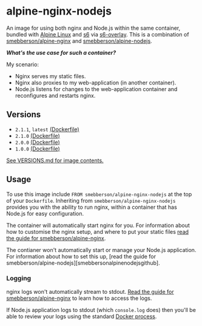 alpine-nginx-nodejs
===================

An image for using both nginx and Node.js within the same container, bundled with [Alpine Linux][alpinelinux] and [s6][s6] via [s6-overlay][s6overlay]. This is a combination of [smebberson/alpine-nginx][smebbersonalpinenginx] and [smebberson/alpine-nodejs][smebbersonalpinenodejs].

_**What's the use case for such a container?**_

My scenario:

- Nginx serves my static files.
- Nginx also proxies to my web-application (in another container).
- Node.js listens for changes to the web-application container and reconfigures and restarts nginx.

Versions
--------

- `2.1.1`, `latest` [(Dockerfile)](https://github.com/smebberson/docker-alpine/blob/master/alpine-nginx-nodejs/Dockerfile)
- `2.1.0` [(Dockerfile)](https://github.com/smebberson/docker-alpine/blob/bbdb320fed4c6453d1ea0065c9f0089d6a91c47f/alpine-nginx-nodejs/Dockerfile)
- `2.0.0` [(Dockerfile)](https://github.com/smebberson/docker-alpine/blob/40f6de779f5d2ea0ea3f5f36a8942aa49f238304/alpine-nginx-nodejs/Dockerfile)
- `1.0.0` [(Dockerfile)](https://github.com/smebberson/docker-alpine/blob/8df61b908df740450527265d48af98bbfd296245/alpine-nginx-nodejs/Dockerfile)

[See VERSIONS.md for image contents.](https://github.com/smebberson/docker-alpine/blob/master/alpine-nginx-nodejs/VERSIONS.md)


Usage
-----

To use this image include `FROM smebberson/alpine-nginx-nodejs` at the top of your `Dockerfile`. Inheriting from `smebberson/alpine-nginx-nodejs` provides you with the ability to run nginx, within a container that has Node.js for easy configuration.

The container will automatically start nginx for you. For information about how to customise the nginx setup, and where to put your static files [read the guide for smebberson/alpine-nginx][smebbersonalpinenginxgithub].

The contianer won't automatically start or manage your Node.js application. For information about how to set this up, [read the guide for smebberson/alpine-nodejs][smebbersonalpinenodejsgithub].

### Logging

nginx logs won't automatically stream to stdout. [Read the guide for smebberson/alpine-nginx][smebbersonalpinenginxgithub] to learn how to access the logs.

If Node.js application logs to stdout (which `console.log` does) then you'll be able to review your logs using the standard [Docker process][dockerlogs].

[s6]: http://www.skarnet.org/software/s6/
[s6overlay]: https://github.com/just-containers/s6-overlay
[dockerlogs]: https://docs.docker.com/reference/commandline/cli/#logs
[alpinelinux]: https://www.alpinelinux.org/
[alpinebase]: (https://registry.hub.docker.com/u/smebberson/alpine-base/)
[smebbersonalpinenginx]: https://registry.hub.docker.com/u/smebberson/alpine-nginx/
[smebbersonalpinenodejs]: https://registry.hub.docker.com/u/smebberson/alpine-nodejs/
[smebbersonalpinenginxgithub]: https://github.com/smebberson/docker-alpine/tree/master/alpine-nginx
[smebbersonalpinenodejs]: https://github.com/smebberson/docker-alpine/tree/master/alpine-nginx
